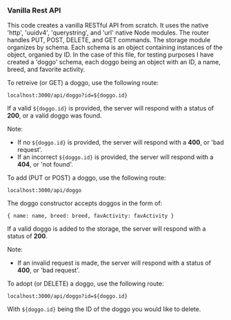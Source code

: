 ### Vanilla Rest API

This code creates a vanilla RESTful API from scratch. It uses the native 'http', 'uuidv4', 'querystring', and 'url' native Node modules. The router handles PUT, POST, DELETE, and GET commands. The storage module organizes by schema. Each schema is an object containing instances of the object, organied by ID. In the case of this file, for testing purposes I have created a 'doggo' schema, each doggo being an object with an ID, a name, breed, and favorite activity. 

To retreive (or GET) a doggo, use the following route:
```
localhost:3000/api/doggo?id=${doggo.id}
```
If a valid ```${doggo.id}``` is provided, the server will respond with a status of **200**, or a valid doggo was found.

Note: 
  - If no ```${doggo.id}``` is provided, the server will respond with a **400**, or 'bad request'.
  - If an incorrect ```${doggo.id}``` is provided, the server will respond with a **404**, or 'not found'.

To add (PUT or POST) a doggo, use the following route:
```
localhost:3000/api/doggo
```
The doggo constructor accepts doggos in the form of: 

``` { name: name, breed: breed, favActivity: favActivity } ```

If a valid doggo is added to the storage, the server will respond with a status of **200**.

Note:
  - If an invalid request is made, the server will respond with a status of **400**, or 'bad request'.

To adopt (or DELETE) a doggo, use the following route:
```
localhost:3000/api/doggo?id=${doggo.id}
```
With ```${doggo.id}``` being the ID of the doggo you would like to delete.